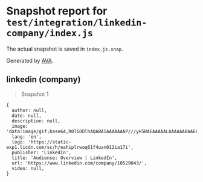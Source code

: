 # Snapshot report for `test/integration/linkedin-company/index.js`

The actual snapshot is saved in `index.js.snap`.

Generated by [AVA](https://avajs.dev).

## linkedin (company)

> Snapshot 1

    {
      author: null,
      date: null,
      description: null,
      image: 'data:image/gif;base64,R0lGODlhAQABAIAAAAAAAP///yH5BAEAAAAALAAAAAABAAEAAAIBRAA7',
      lang: 'en',
      logo: 'https://static-exp1.licdn.com/sc/h/eahiplrwoq61f4uan012ia17i',
      publisher: 'LinkedIn',
      title: 'Audiense: Overview | LinkedIn',
      url: 'https://www.linkedin.com/company/10529043/',
      video: null,
    }
